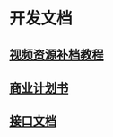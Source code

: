 # 开发文档

## [视频资源补档教程](/upload/video.html)

## [商业计划书](/about/qa.html)

## [接口文档](/api/v1/index.html)